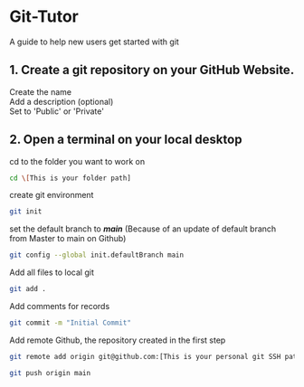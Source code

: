 # Git-Tutor
A guide to help new users get started with git

## 1. Create a git repository on your GitHub Website.
Create the name  
Add a description (optional)  
Set to 'Public' or 'Private'

## 2. Open a terminal on your local desktop
cd to the folder you want to work on  
```bash
cd \[This is your folder path]
```

create git environment  
```bash
git init
```

set the default branch to ***main*** (Because of an update of default branch from Master to main on Github)  
```bash
git config --global init.defaultBranch main
```

Add all files to local git
```bash
git add .
```
  
Add comments for records
```bash
git commit -m "Initial Commit"
```

Add remote Github, the repository created in the first step
```bash
git remote add origin git@github.com:[This is your personal git SSH path]
```

```bash
git push origin main
```
